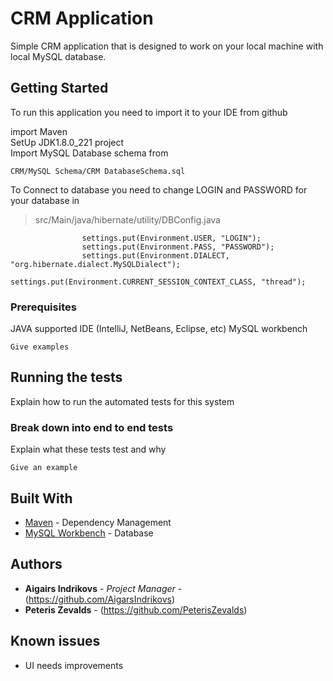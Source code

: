 # CRM Application

Simple CRM application that is designed to work on your local machine with local MySQL database.

## Getting Started

To run this application you need to import it to your IDE from github  

import Maven  
SetUp JDK1.8.0_221 project  
Import MySQL Database schema from   
```
CRM/MySQL Schema/CRM DatabaseSchema.sql
```
To Connect to database you need to change LOGIN and PASSWORD for your database in 
> src/Main/java/hibernate/utility/DBConfig.java
```
                settings.put(Environment.USER, "LOGIN");
                settings.put(Environment.PASS, "PASSWORD");
                settings.put(Environment.DIALECT, "org.hibernate.dialect.MySQLDialect");
                settings.put(Environment.CURRENT_SESSION_CONTEXT_CLASS, "thread");
```

### Prerequisites

JAVA supported IDE (IntelliJ, NetBeans, Eclipse, etc)
MySQL workbench  

```
Give examples
```

## Running the tests

Explain how to run the automated tests for this system

### Break down into end to end tests

Explain what these tests test and why

```
Give an example
```

## Built With

* [Maven](https://maven.apache.org/) - Dependency Management
* [MySQL Workbench](https://www.mysql.com/products/workbench/) - Database  

## Authors

* **Aigairs Indrikovs** - *Project Manager* - (https://github.com/AigarsIndrikovs)  
* **Peteris Zevalds** - (https://github.com/PeterisZevalds)  

## Known issues

* UI needs improvements

